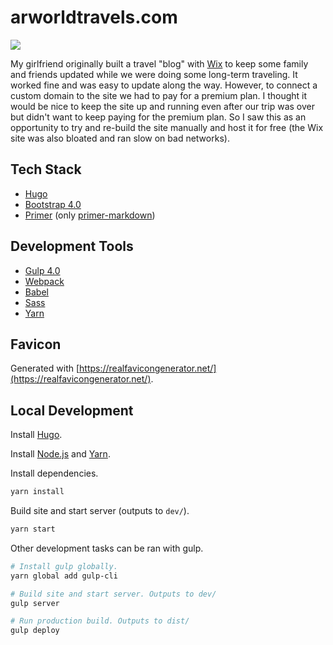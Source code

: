 # arworldtravels.com

<a href="https://www.netlify.com" target="_blank"><img src="https://www.netlify.com/img/global/badges/netlify-color-accent.svg"/></a>

My girlfriend originally built a travel "blog" with [Wix](https://www.wix.com/) to keep some family and friends updated while we were doing some long-term traveling. It worked fine and was easy to update along the way. However, to connect a custom domain to the site we had to pay for a premium plan. I thought it would be nice to keep the site up and running even after our trip was over but didn't want to keep paying for the premium plan. So I saw this as an opportunity to try and re-build the site manually and host it for free (the Wix site was also bloated and ran slow on bad networks).

## Tech Stack

* [Hugo](http://gohugo.io/)
* [Bootstrap 4.0](http://getbootstrap.com/)
* [Primer](https://primer.github.io/) (only [primer-markdown](https://github.com/primer/primer/tree/master/modules/primer-markdown))

## Development Tools

* [Gulp 4.0](https://github.com/gulpjs/gulp/tree/4.0)
* [Webpack](https://webpack.js.org/)
* [Babel](https://babeljs.io/)
* [Sass](http://sass-lang.com/)
* [Yarn](https://yarnpkg.com/en/)

## Favicon

Generated with [https://realfavicongenerator.net/](https://realfavicongenerator.net/).

## Local Development

Install [Hugo](https://gohugo.io/getting-started/installing).

Install [Node.js](https://nodejs.org) and [Yarn](https://yarnpkg.com/en/docs/install).

Install dependencies.

```sh
yarn install
```

Build site and start server (outputs to `dev/`).

```sh
yarn start
```

Other development tasks can be ran with gulp.

```sh
# Install gulp globally.
yarn global add gulp-cli

# Build site and start server. Outputs to dev/
gulp server

# Run production build. Outputs to dist/
gulp deploy
```
